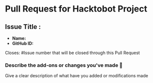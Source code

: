# Pull Request for Hacktobot Project 
## Issue Title : <!-- Enter the issue title here -->

- **Name:** <!--Mention Your name-->
- **GitHub ID:** <!-- Mention your GitHub ID -->


<!-- Mention the following details and these are mandatory -->

Closes: #Issue number that will be closed through this Pull Request

### Describe the add-ons or changes you've made 📃

Give a clear description of what have you added or modifications made